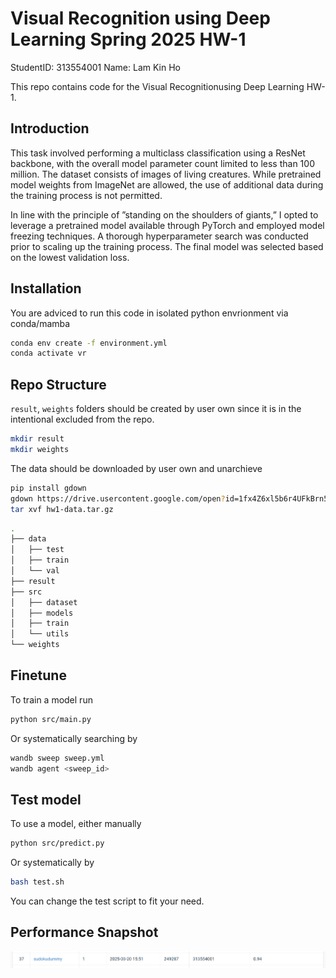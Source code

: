 # Visual Recognition using Deep Learning Spring 2025 HW-1

StudentID: 313554001
Name: Lam Kin Ho

This repo contains code for the Visual Recognitionusing Deep Learning HW-1.

## Introduction

This task involved performing a multiclass classification using a ResNet backbone, with the overall model parameter count limited to less than 100 million. The dataset consists of images of living creatures. While pretrained model weights from ImageNet are allowed, the use of additional data during the training process is not permitted.

In line with the principle of ”standing on the shoulders of giants,” I opted to leverage a pretrained model available through PyTorch and employed model freezing techniques. A thorough hyperparameter search was conducted prior to scaling up the training process. The final model was selected based on the lowest validation loss.

## Installation

You are adviced to run this code in isolated python envrionment via conda/mamba

```sh
conda env create -f environment.yml
conda activate vr
```

## Repo Structure

`result`, `weights` folders should be created by user own since it is in the intentional excluded from the repo.

```sh
mkdir result
mkdir weights
```

The data should be downloaded by user own and unarchieve

```sh
pip install gdown
gdown https://drive.usercontent.google.com/open?id=1fx4Z6xl5b6r4UFkBrn5l0oPEIagZxQ5u&authuser=0
tar xvf hw1-data.tar.gz
```

```sh
.
├── data
│   ├── test
│   ├── train
│   └── val
├── result
├── src
│   ├── dataset
│   ├── models
│   ├── train
│   └── utils
└── weights
```

## Finetune

To train a model run

```sh
python src/main.py
```

Or systematically searching by

```sh
wandb sweep sweep.yml
wandb agent <sweep_id>
```

## Test model

To use a model, either manually

```sh
python src/predict.py
```

Or systematically by

```sh
bash test.sh
```

You can change the test script to fit your need.

## Performance Snapshot

![image](./docs/images/leaderboard.png)
